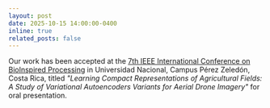 ```yaml
---
layout: post
date: 2025-10-15 14:00:00-0400
inline: true
related_posts: false
---
```


Our work has been accepted at the [7th IEEE International Conference on BioInspired Processing](https://www.bipconference.org/) in Universidad Nacional, Campus Pérez Zeledón, Costa Rica, titled *"Learning Compact Representations of Agricultural Fields: A Study of Variational Autoencoders Variants for Aerial Drone Imagery"* for oral presentation.
